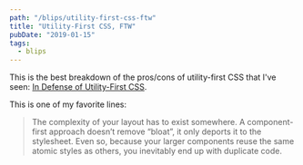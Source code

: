 ```yaml
---
path: "/blips/utility-first-css-ftw"
title: "Utility-First CSS, FTW"
pubDate: "2019-01-15"
tags:
  - blips
---
```


This is the best breakdown of the pros/cons of utility-first CSS that I've seen: [In Defense of Utility-First CSS](https://frontstuff.io/in-defense-of-utility-first-css).

This is one of my favorite lines:

> The complexity of your layout has to exist somewhere. A component-first approach doesn’t remove “bloat”, it only deports it to the stylesheet. Even so, because your larger components reuse the same atomic styles as others, you inevitably end up with duplicate code.
